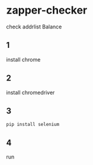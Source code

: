 # zapper-checker

check addrlist Balance

## 1 
install chrome

## 2 
install chromedriver

## 3
```
pip install selenium
```

## 4 
run

